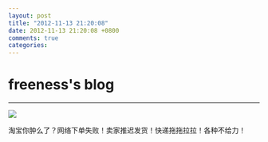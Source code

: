 ```yaml
---
layout: post
title: "2012-11-13 21:20:08"
date: 2012-11-13 21:20:08 +0800
comments: true
categories: 
---
```


# freeness's blog

----------

![](http://okqmqrbgo.bkt.clouddn.com/201211132120081.jpg)

>
淘宝你肿么了？网络下单失败！卖家推迟发货！快递拖拖拉拉！各种不给力！